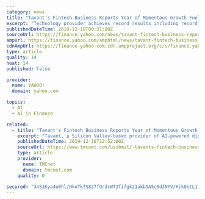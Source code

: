 ```yaml
---
category: news
title: "Tavant’s Fintech Business Reports Year of Momentous Growth Fueled by Digital Transformation"
excerpt: "Technology provider achieves record results including record revenue and customer growth-- Tavant, a Silicon Valley-based provider of AI-powered digital lending technologies, announced record growth, 24.3 percent annual revenue growth in its Fintech business and corporate expansion including the addition of a new Dallas Innovation Center."
publishedDateTime: 2019-12-19T00:31:00Z
sourceUrl: https://finance.yahoo.com/news/tavant-fintech-business-reports-momentous-124500942.html
ampUrl: https://finance.yahoo.com/amphtml/news/tavant-fintech-business-reports-momentous-124500942.html
cdnAmpUrl: https://finance-yahoo-com.cdn.ampproject.org/c/s/finance.yahoo.com/amphtml/news/tavant-fintech-business-reports-momentous-124500942.html
type: article
quality: 14
heat: 14
published: false

provider:
  name: YAHOO!
  domain: yahoo.com

topics:
  - AI
  - AI in Finance

related:
  - title: "Tavant's Fintech Business Reports Year of Momentous Growth Fueled by Digital Transformation"
    excerpt: "Tavant, a Silicon Valley-based provider of AI-powered digital lending technologies, announced record growth, 24.3 percent annual revenue growth in its Fintech business and corporate expansion including the addition of a new Dallas Innovation Center. Additionally, the organization received multiple industry awards for innovative product launches ..."
    publishedDateTime: 2019-12-18T12:52:00Z
    sourceUrl: https://www.tmcnet.com/usubmit/-tavants-fintech-business-reports-year-momentous-growth-fueled-/2019/12/18/9071636.htm
    type: article
    provider:
      name: TMCnet
      domain: tmcnet.com
    quality: 0

secured: "34S1Kya4u0hl/HkoTkTS827fQrdcWT2fifgk21ukbSA5c0d3NYV/HjkOetL1ib9wQa5+MQJD7901iPxzSJey5iTbeG7Xq1t/pCK+drHDos6N2eFd1+XF8WZJKq2Cz6U0I1Wihgt1XoqOcPt5enI8nvAy+cTDSIBznXD8l0h1D0HtfV1ODFrNRGgB4IIQeYyOYIoXVHVesMEcF2CF21yW/SJHUGRZlQvaCQgYRjdzJ1T1k9qF8IekYBk1LssuPjRnFZ3KOJcCgcyPjUKEQpNEvg==;CeBG5avLmcGYz6gD6oSHAw=="
---
```


